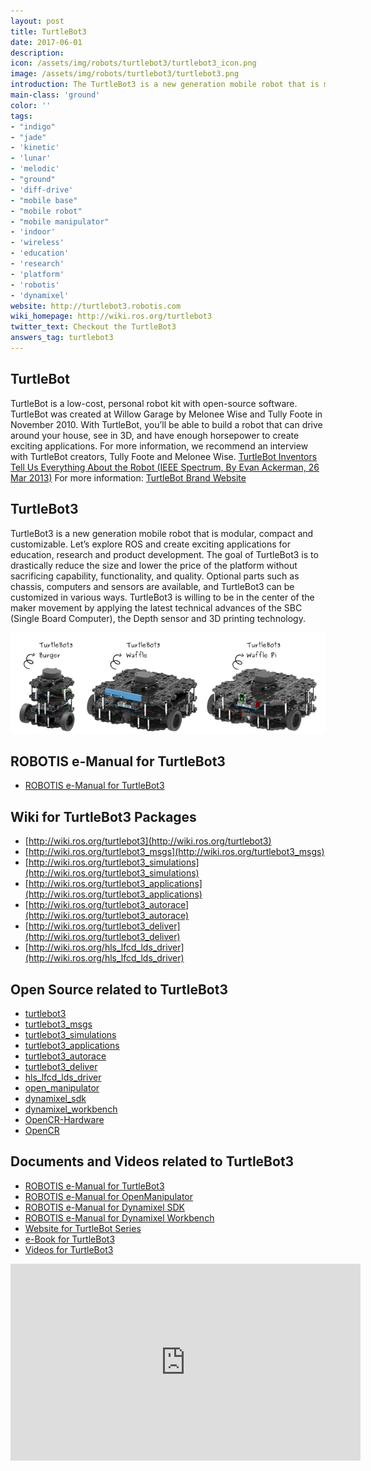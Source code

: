 ```yaml
---
layout: post
title: TurtleBot3
date: 2017-06-01
description:
icon: /assets/img/robots/turtlebot3/turtlebot3_icon.png
image: /assets/img/robots/turtlebot3/turtlebot3.png
introduction: The TurtleBot3 is a new generation mobile robot that is modular, compact and customizable.
main-class: 'ground'
color: ''
tags:
- "indigo"
- "jade"
- 'kinetic'
- 'lunar'
- 'melodic'
- "ground"
- 'diff-drive'
- "mobile base"
- "mobile robot"
- "mobile manipulator"
- 'indoor'
- 'wireless'
- 'education'
- 'research'
- 'platform'
- 'robotis'
- 'dynamixel'
website: http://turtlebot3.robotis.com
wiki_homepage: http://wiki.ros.org/turtlebot3
twitter_text: Checkout the TurtleBot3
answers_tag: turtlebot3
---
```


## TurtleBot
TurtleBot is a low-cost, personal robot kit with open-source software. TurtleBot was created at Willow Garage by Melonee Wise and Tully Foote in November 2010. With TurtleBot, you’ll be able to build a robot that can drive around your house, see in 3D, and have enough horsepower to create exciting applications. For more information, we recommend an interview with TurtleBot creators, Tully Foote and Melonee Wise. [TurtleBot Inventors Tell Us Everything About the Robot (IEEE Spectrum, By Evan Ackerman, 26 Mar 2013)](http://spectrum.ieee.org/automaton/robotics/diy/interview-turtlebot-inventors-tell-us-everything-about-the-robot)
For more information: [TurtleBot Brand Website](http://www.turtlebot.com)

## TurtleBot3
TurtleBot3 is a new generation mobile robot that is modular, compact and customizable. Let’s explore ROS and create exciting applications for education, research and product development. The goal of TurtleBot3 is to drastically reduce the size and lower the price of the platform without sacrificing capability, functionality, and quality. Optional parts such as chassis, computers and sensors are available, and TurtleBot3 can be customized in various ways. TurtleBot3 is willing to be in the center of the maker movement by applying the latest technical advances of the SBC (Single Board Computer), the Depth sensor and 3D printing technology.

![turtlebot3 Series](/assets/img/robots/turtlebot3/turtlebot3_series.png)

## ROBOTIS e-Manual for TurtleBot3
- [ROBOTIS e-Manual for TurtleBot3](http://turtlebot3.robotis.com/)

## Wiki for TurtleBot3 Packages
- [http://wiki.ros.org/turtlebot3](http://wiki.ros.org/turtlebot3)
- [http://wiki.ros.org/turtlebot3_msgs](http://wiki.ros.org/turtlebot3_msgs)
- [http://wiki.ros.org/turtlebot3_simulations](http://wiki.ros.org/turtlebot3_simulations)
- [http://wiki.ros.org/turtlebot3_applications](http://wiki.ros.org/turtlebot3_applications)
- [http://wiki.ros.org/turtlebot3_autorace](http://wiki.ros.org/turtlebot3_autorace)
- [http://wiki.ros.org/turtlebot3_deliver](http://wiki.ros.org/turtlebot3_deliver)
- [http://wiki.ros.org/hls_lfcd_lds_driver](http://wiki.ros.org/hls_lfcd_lds_driver)

## Open Source related to TurtleBot3
- [turtlebot3](https://github.com/ROBOTIS-GIT/turtlebot3)
- [turtlebot3_msgs](https://github.com/ROBOTIS-GIT/turtlebot3_msgs)
- [turtlebot3_simulations](https://github.com/ROBOTIS-GIT/turtlebot3_simulations)
- [turtlebot3_applications](https://github.com/ROBOTIS-GIT/turtlebot3_applications)
- [turtlebot3_autorace](https://github.com/ROBOTIS-GIT/turtlebot3_autorace)
- [turtlebot3_deliver](https://github.com/ROBOTIS-GIT/turtlebot3_deliver)
- [hls_lfcd_lds_driver](https://github.com/ROBOTIS-GIT/hls_lfcd_lds_driver)
- [open_manipulator](https://github.com/ROBOTIS-GIT/open_manipulator)
- [dynamixel_sdk](https://github.com/ROBOTIS-GIT/DynamixelSDK)
- [dynamixel_workbench](https://github.com/ROBOTIS-GIT/dynamixel-workbench)
- [OpenCR-Hardware](https://github.com/ROBOTIS-GIT/OpenCR-Hardware)
- [OpenCR](https://github.com/ROBOTIS-GIT/OpenCR)

## Documents and Videos related to TurtleBot3
- [ROBOTIS e-Manual for TurtleBot3](http://turtlebot3.robotis.com/)
- [ROBOTIS e-Manual for OpenManipulator](http://emanual.robotis.com/docs/en/platform/openmanipulator/)
- [ROBOTIS e-Manual for Dynamixel SDK](http://emanual.robotis.com/docs/en/software/dynamixel/dynamixel_sdk/overview/)
- [ROBOTIS e-Manual for Dynamixel Workbench](http://emanual.robotis.com/docs/en/software/dynamixel/dynamixel_workbench/)
- [Website for TurtleBot Series](http://www.turtlebot.com/)
- [e-Book for TurtleBot3](https://community.robotsource.org/t/download-the-ros-robot-programming-book-for-free/51/)
- [Videos for TurtleBot3 ](https://www.youtube.com/playlist?list=PLRG6WP3c31_XI3wlvHlx2Mp8BYqgqDURU)

<iframe width="560" height="315" src="https://www.youtube-nocookie.com/embed/9OC3J53RUsk" frameborder="0" allowfullscreen></iframe>
